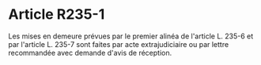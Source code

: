 # Article R235-1

Les mises en demeure prévues par le premier alinéa de l'article L. 235-6 et par l'article L. 235-7 sont faites par acte extrajudiciaire ou par lettre recommandée avec demande d'avis de réception.
